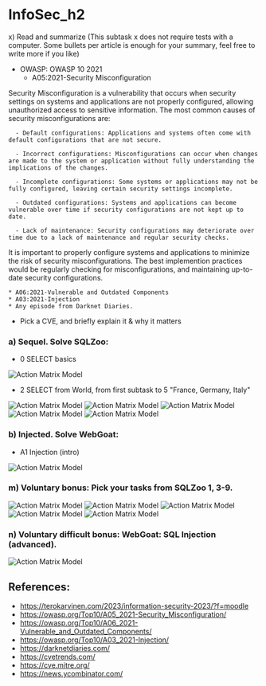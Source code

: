 # InfoSec_h2

x) Read and summarize (This subtask x does not require tests with a computer. Some bullets per article is enough for your summary, feel free to write more if you like)
+ OWASP: OWASP 10 2021
    * A05:2021-Security Misconfiguration

Security Misconfiguration is a vulnerability that occurs when security settings on systems and applications are not properly configured, allowing unauthorized access to sensitive information. The most common causes of security misconfigurations are:

      - Default configurations: Applications and systems often come with default configurations that are not secure.

      - Incorrect configurations: Misconfigurations can occur when changes are made to the system or application without fully understanding the implications of the changes.

      - Incomplete configurations: Some systems or applications may not be fully configured, leaving certain security settings incomplete.

      - Outdated configurations: Systems and applications can become vulnerable over time if security configurations are not kept up to date.

      - Lack of maintenance: Security configurations may deteriorate over time due to a lack of maintenance and regular security checks.

It is important to properly configure systems and applications to minimize the risk of security misconfigurations. The best implemention practices would be regularly checking for misconfigurations, and maintaining up-to-date security configurations.

    * A06:2021-Vulnerable and Outdated Components
    * A03:2021-Injection
    * Any episode from Darknet Diaries.
+ Pick a CVE, and briefly explain it & why it matters





### a) Sequel. Solve SQLZoo:
* 0 SELECT basics

![Action Matrix Model](1.JPG)

* 2 SELECT from World, from first subtask to 5 "France, Germany, Italy"

![Action Matrix Model](2.JPG)
![Action Matrix Model](3.JPG)
![Action Matrix Model](4.JPG)
![Action Matrix Model](5.JPG)
![Action Matrix Model](6.JPG)

### b) Injected. Solve WebGoat:
* A1 Injection (intro)

![Action Matrix Model](8.JPG)



### m) Voluntary bonus: Pick your tasks from SQLZoo 1, 3-9.


![Action Matrix Model](9.JPG)
![Action Matrix Model](10.JPG)
![Action Matrix Model](11.JPG)
![Action Matrix Model](12.JPG)
![Action Matrix Model](13.JPG)


### n) Voluntary difficult bonus: WebGoat: SQL Injection (advanced).

![Action Matrix Model](7.JPG)



## References: 

* https://terokarvinen.com/2023/information-security-2023/?f=moodle
* https://owasp.org/Top10/A05_2021-Security_Misconfiguration/
* https://owasp.org/Top10/A06_2021-Vulnerable_and_Outdated_Components/
* https://owasp.org/Top10/A03_2021-Injection/
* https://darknetdiaries.com/
* https://cvetrends.com/
* https://cve.mitre.org/
* https://news.ycombinator.com/
